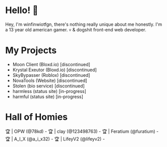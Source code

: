 # Hello! 👋

Hey, I'm winfinwiotfgn, there's nothing really unique about me honestly. I'm a 13 year old american gamer. 💀 & dogshit front-end web developer.

# My Projects
- Moon Client (Bloxd.io) [discontinued]
- Krystal Exeutor (Bloxd.io) [discontinued]
- SkyBypasser (Roblox) [discontinued]
- NovaTools (Website) [discontinued]
- Stolen (bio service) [discontinued]
- harmless (status site) [in-progress]
- harmful (status site) [in-progress]

# Hall of Homies
🏆 | OPW (@78kd) -
🏆 | clay (@123498763) -
🏆 | Feratium (@furatium) -
🏆 | A_I_X (@a_i_x32) -
🏆 | LifeyV2 (@lifeyv2) -
